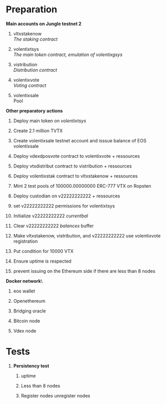 Preparation
===========

**Main accounts on Jungle testnet 2**

1.  vltxstakenow\
    *The staking contract*

2.  volentixtsys\
    *The main token contract, emulation of volentixgsys*

3.  vistribution\
    *Distribution contract*

4.  volentixvote\
    *Voting contract*

5.  volentixsale\
    Pool

**Other preparatory actions**

1.  Deploy main token on *volentixtsys*

2.  Create 2.1 million TVTX

3.  Create volentixsale testnet account and isssue balance of EOS
    volentixsale

4.  Deploy vdexdposvote contract to volentixvote + ressources

5.  Deploy vtxdistribut contract to vistribution + ressources

6.  Deploy volentixstak contract to vltxstakenow + ressources

7.  Mint 2 test pools of 100000.00000000 ERC-777 VTX on Ropsten

8.  Deploy custodian on v22222222222 + ressources

9.  set v22222222222 permissions for volentixtsys

10. Initialize v22222222222 *currentbal*

11. Clear v22222222222 *balances* buffer

12. Make vltxstakenow, vistribution, and v22222222222 use volentixvote
    registration

13. Put condition for 10000 VTX

14. Ensure uptime is respected

15. prevent issuing on the Ethereum side if there are less than 8 nodes

**Docker network**\

1.  eos wallet

2.  Openethereum

3.  Bridging oracle

4.  Bitcoin node

5.  Vdex node

Tests
=====

1.  **Persistency test**

    1.  uptime

    2.  Less than 8 nodes

    3.  Register nodes unregister nodes
